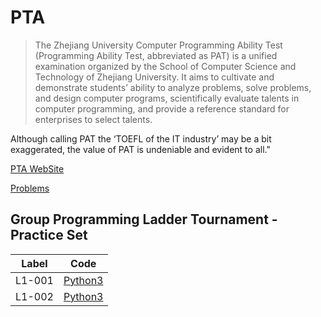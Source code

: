 # PTA

> The Zhejiang University Computer Programming Ability Test (Programming Ability Test, abbreviated as PAT) is a unified examination organized by the School of Computer Science and Technology of Zhejiang University.
> It aims to cultivate and demonstrate students’ ability to analyze problems, solve problems, and design computer programs, scientifically evaluate talents in computer programming, and provide a reference standard for enterprises to select talents.

Although calling PAT the ‘TOEFL of the IT industry’ may be a bit exaggerated, the value of PAT is undeniable and evident to all."

[PTA WebSite](https://www.patest.cn/home)

[Problems](https://pintia.cn/problem-sets/)

## Group Programming Ladder Tournament - Practice Set

| Label | Code |
|:---:  |:---:|
| L1-001 | [Python3](Solution/L1-001.py) |
| L1-002 | [Python3](Solution/L1-002.py) |

